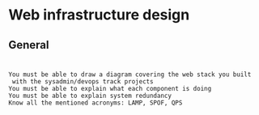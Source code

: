 # Web infrastructure design
## General
#
	You must be able to draw a diagram covering the web stack you built
	 with the sysadmin/devops track projects
	You must be able to explain what each component is doing
	You must be able to explain system redundancy
	Know all the mentioned acronyms: LAMP, SPOF, QPS